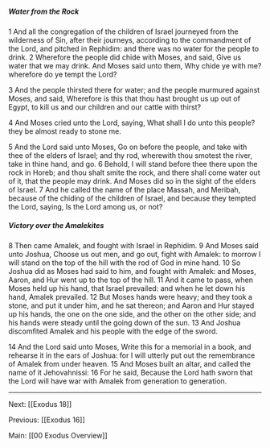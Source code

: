##### Water from the Rock

1 And all the congregation of the children of Israel journeyed from the wilderness of Sin, after their journeys, according to the commandment of the Lord, and pitched in Rephidim: and there was no water for the people to drink. 2 Wherefore the people did chide with Moses, and said, Give us water that we may drink. And Moses said unto them, Why chide ye with me? wherefore do ye tempt the Lord?

3 And the people thirsted there for water; and the people murmured against Moses, and said, Wherefore is this that thou hast brought us up out of Egypt, to kill us and our children and our cattle with thirst?

4 And Moses cried unto the Lord, saying, What shall I do unto this people? they be almost ready to stone me.

5 And the Lord said unto Moses, Go on before the people, and take with thee of the elders of Israel; and thy rod, wherewith thou smotest the river, take in thine hand, and go. 6 Behold, I will stand before thee there upon the rock in Horeb; and thou shalt smite the rock, and there shall come water out of it, that the people may drink. And Moses did so in the sight of the elders of Israel. 7 And he called the name of the place Massah, and Meribah, because of the chiding of the children of Israel, and because they tempted the Lord, saying, Is the Lord among us, or not?

##### Victory over the Amalekites

8 Then came Amalek, and fought with Israel in Rephidim. 9 And Moses said unto Joshua, Choose us out men, and go out, fight with Amalek: to morrow I will stand on the top of the hill with the rod of God in mine hand. 10 So Joshua did as Moses had said to him, and fought with Amalek: and Moses, Aaron, and Hur went up to the top of the hill. 11 And it came to pass, when Moses held up his hand, that Israel prevailed: and when he let down his hand, Amalek prevailed. 12 But Moses hands were heavy; and they took a stone, and put it under him, and he sat thereon; and Aaron and Hur stayed up his hands, the one on the one side, and the other on the other side; and his hands were steady until the going down of the sun. 13 And Joshua discomfited Amalek and his people with the edge of the sword.

14 And the Lord said unto Moses, Write this for a memorial in a book, and rehearse it in the ears of Joshua: for I will utterly put out the remembrance of Amalek from under heaven. 15 And Moses built an altar, and called the name of it Jehovahnissi: 16 For he said, Because the Lord hath sworn that the Lord will have war with Amalek from generation to generation.

---
Next: [[Exodus 18]]

Previous: [[Exodus 16]]

Main: [[00 Exodus Overview]]